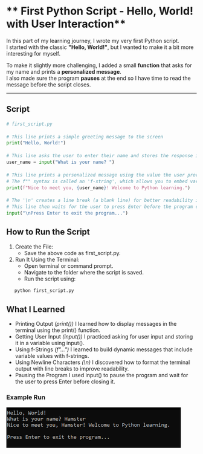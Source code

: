 # ** First Python Script - Hello, World! with User Interaction**

In this part of my learning journey, I wrote my very first Python script.  
I started with the classic **"Hello, World!"**, but I wanted to make it a bit more interesting for myself.

To make it slightly more challenging, I added a small **function** that asks for my name and prints a **personalized message**.  
I also made sure the program **pauses** at the end so I have time to read the message before the script closes.

---

## **Script**

```python
# first_script.py

# This line prints a simple greeting message to the screen
print("Hello, World!")

# This line asks the user to enter their name and stores the response in the variable 'user_name'
user_name = input("What is your name? ")

# This line prints a personalized message using the value the user provided
# The f"" syntax is called an 'f-string', which allows you to embed variables directly inside a string
print(f"Nice to meet you, {user_name}! Welcome to Python learning.")

# The '\n' creates a line break (a blank line) for better readability in the terminal
# This line then waits for the user to press Enter before the program closes
input("\nPress Enter to exit the program...")
```

## **How to Run the Script**
1. Create the File:
    - Save the above code as first_script.py.
2. Run It Using the Terminal:
    - Open terminal or command prompt.
    - Navigate to the folder where the script is saved.
    - Run the script using:
```bash
   python first_script.py
```

## **What I Learned**
- Printing Output *(print())*
    I learned how to display messages in the terminal using the print() function.
- Getting User Input *(input())*
    I practiced asking for user input and storing it in a variable using input().
- Using f-Strings *(f"...")*
    I learned to build dynamic messages that include variable values with f-strings.
- Using Newline Characters *(\n)*
    I discovered how to format the terminal output with line breaks to improve readability.
- Pausing the Program
    I used input() to pause the program and wait for the user to press Enter before closing it.

### **Example Run**
![Example of running the script](./images/terminal_example.png)
